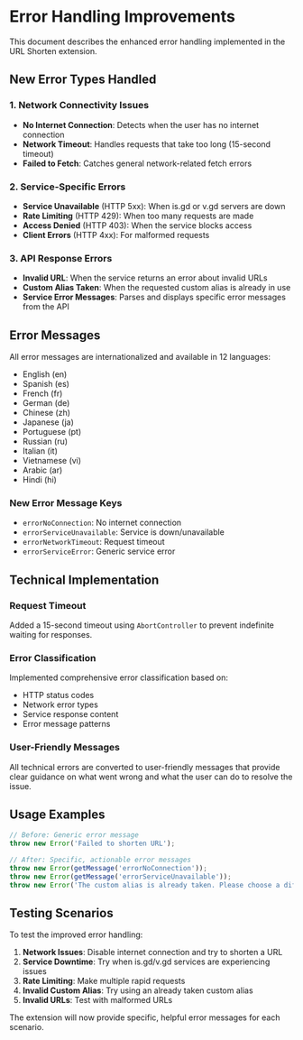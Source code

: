 # Error Handling Improvements

This document describes the enhanced error handling implemented in the URL Shorten extension.

## New Error Types Handled

### 1. Network Connectivity Issues
- **No Internet Connection**: Detects when the user has no internet connection
- **Network Timeout**: Handles requests that take too long (15-second timeout)
- **Failed to Fetch**: Catches general network-related fetch errors

### 2. Service-Specific Errors
- **Service Unavailable** (HTTP 5xx): When is.gd or v.gd servers are down
- **Rate Limiting** (HTTP 429): When too many requests are made
- **Access Denied** (HTTP 403): When the service blocks access
- **Client Errors** (HTTP 4xx): For malformed requests

### 3. API Response Errors
- **Invalid URL**: When the service returns an error about invalid URLs
- **Custom Alias Taken**: When the requested custom alias is already in use
- **Service Error Messages**: Parses and displays specific error messages from the API

## Error Messages

All error messages are internationalized and available in 12 languages:
- English (en)
- Spanish (es)
- French (fr)
- German (de)
- Chinese (zh)
- Japanese (ja)
- Portuguese (pt)
- Russian (ru)
- Italian (it)
- Vietnamese (vi)
- Arabic (ar)
- Hindi (hi)

### New Error Message Keys
- `errorNoConnection`: No internet connection
- `errorServiceUnavailable`: Service is down/unavailable
- `errorNetworkTimeout`: Request timeout
- `errorServiceError`: Generic service error

## Technical Implementation

### Request Timeout
Added a 15-second timeout using `AbortController` to prevent indefinite waiting for responses.

### Error Classification
Implemented comprehensive error classification based on:
- HTTP status codes
- Network error types
- Service response content
- Error message patterns

### User-Friendly Messages
All technical errors are converted to user-friendly messages that provide clear guidance on what went wrong and what the user can do to resolve the issue.

## Usage Examples

```javascript
// Before: Generic error message
throw new Error('Failed to shorten URL');

// After: Specific, actionable error messages
throw new Error(getMessage('errorNoConnection'));
throw new Error(getMessage('errorServiceUnavailable'));
throw new Error('The custom alias is already taken. Please choose a different one.');
```

## Testing Scenarios

To test the improved error handling:

1. **Network Issues**: Disable internet connection and try to shorten a URL
2. **Service Downtime**: Try when is.gd/v.gd services are experiencing issues
3. **Rate Limiting**: Make multiple rapid requests
4. **Invalid Custom Alias**: Try using an already taken custom alias
5. **Invalid URLs**: Test with malformed URLs

The extension will now provide specific, helpful error messages for each scenario.
